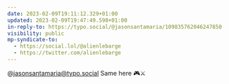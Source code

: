 ```yaml
---
date: 2023-02-09T19:11:12.329+01:00
updated: 2023-02-09T19:47:49.598+01:00
in-reply-to: https://typo.social/@jasonsantamaria/109835762046247850
visibility: public
mp-syndicate-to:
  - https://social.lol/@alienlebarge
  - https://twitter.com/alienlebarge
---
```

@jasonsantamaria@typo.social Same here 🎮⚔️
